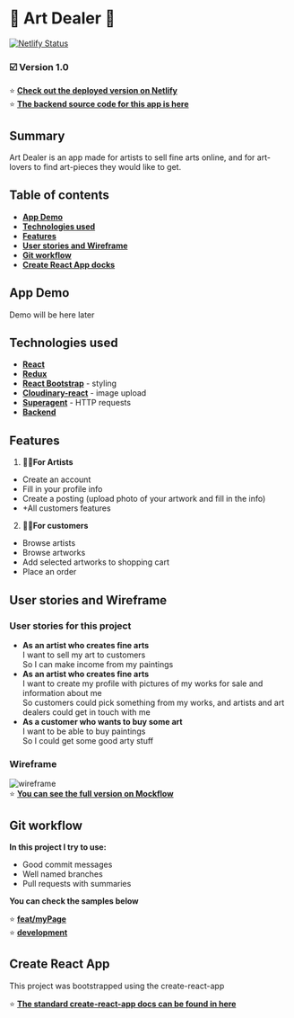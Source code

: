 # 🎨 Art Dealer 🎨

[![Netlify Status](https://api.netlify.com/api/v1/badges/d49ea381-90b2-4ab3-81af-0ad7eb30b663/deploy-status)](https://app.netlify.com/sites/art-dealer/deploys)

### ☑️ Version 1.0

⭐️ [**Check out the deployed version on Netlify**](https://art-dealer.netlify.com/) <br/>
⭐️ [**The backend source code for this app is here**](https://github.com/Sofialav/artDealer-server)

## Summary

Art Dealer is an app made for artists to sell fine arts online, and for art-lovers to find art-pieces they would like to get.

## Table of contents

- [**App Demo**](#app-demo)
- [**Technologies used**](#technologies-used)
- [**Features**](#Features)
- [**User stories and Wireframe**](#User-stories-and-Wireframe)
- [**Git workflow**](#Git-workflow)
- [**Create React App docks**](#create-react-app)

## App Demo

Demo will be here later

## Technologies used

- [**React**](https://github.com/Sofialav/artDealer-client/blob/master/src/App.js)
- [**Redux**](https://github.com/Sofialav/artDealer-client/tree/master/src/store)
- [**React Bootstrap**](https://github.com/Sofialav/artDealer-client/blob/master/src/components/ArtworkInfo.js) - styling
- [**Cloudinary-react**](https://github.com/Sofialav/artDealer-client/blob/master/src/components/artistCabinet/PhotoList.js) - image upload
- [**Superagent**](https://github.com/Sofialav/artDealer-client/blob/master/src/store/actions/index.js) - HTTP requests
- [**Backend**](https://github.com/Sofialav/artDealer-server#technologies-used)

## Features

1. 👨‍🎨**For Artists**

- Create an account
- Fill in your profile info
- Create a posting (upload photo of your artwork and fill in the info)
- +All customers features

2. 👱‍♀️**For customers**

- Browse artists
- Browse artworks
- Add selected artworks to shopping cart
- Place an order

## User stories and Wireframe

### User stories for this project

- **As an artist who creates fine arts**  
  I want to sell my art to customers  
  So I can make income from my paintings
- **As an artist who creates fine arts**  
  I want to create my profile with pictures of my works for sale and information about me  
  So customers could pick something from my works, and artists and art dealers could get in touch with me
- **As a customer who wants to buy some art**  
  I want to be able to buy paintings  
  So I could get some good arty stuff

### Wireframe

![wireframe](https://media.giphy.com/media/QaM8PeVVYUjHHfMegk/giphy.gif) <br/>
⭐️ [**You can see the full version on Mockflow**](https://wireframepro.mockflow.com/view/M862870188ba38771c6d720a404c4fe631584972912988#/page/D5fd6780388cb4a5ed18e382e306819af)

## Git workflow

**In this project I try to use:**

- Good commit messages
- Well named branches
- Pull requests with summaries

**You can check the samples below**

⭐️ [**feat/myPage**](https://github.com/Sofialav/artDealer-client/pull/5) <br/>
⭐️ [**development**](https://github.com/Sofialav/artDealer-client/pull/10)

## Create React App

This project was bootstrapped using the create-react-app

⭐️ [**The standard create-react-app docs can be found in here**](https://github.com/Sofialav/artDealer-client/blob/master/create-react-app-docs.md)
